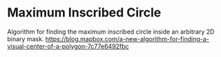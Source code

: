 # Maximum Inscribed Circle

Algorithm for finding the maximum inscribed circle inside an arbitrary 2D binary mask.
https://blog.mapbox.com/a-new-algorithm-for-finding-a-visual-center-of-a-polygon-7c77e6492fbc
